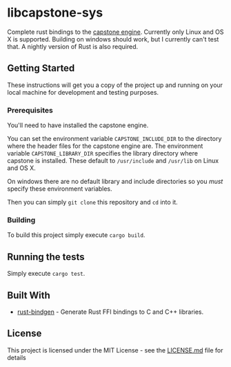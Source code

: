 # libcapstone-sys

Complete rust bindings to the [capstone engine](https://github.com/aquynh/capstone). Currently only Linux and OS X is supported.
Building on windows should work, but I currently can't test that.
A nightly version of Rust is also required.

## Getting Started

These instructions will get you a copy of the project up and running on your local machine for development and testing purposes.

### Prerequisites

You'll need to have installed the capstone engine.

You can set the environment variable `CAPSTONE_INCLUDE_DIR` to the directory where the header files for the capstone engine are.
The environment variable `CAPSTONE_LIBRARY_DIR` specifies the library directory where capstone is installed.
These default to `/usr/include` and `/usr/lib` on Linux and OS X. 

On windows there are no default library and include directories so you *must* specify these environment variables.

Then you can simply `git clone` this repository and `cd` into it.

### Building

To build this project simply execute `cargo build`.

## Running the tests

Simply execute `cargo test`.

## Built With

* [rust-bindgen](https://github.com/servo/rust-bindgen) - Generate Rust FFI bindings to C and C++ libraries.

## License

This project is licensed under the MIT License - see the [LICENSE.md](LICENSE.md) file for details
